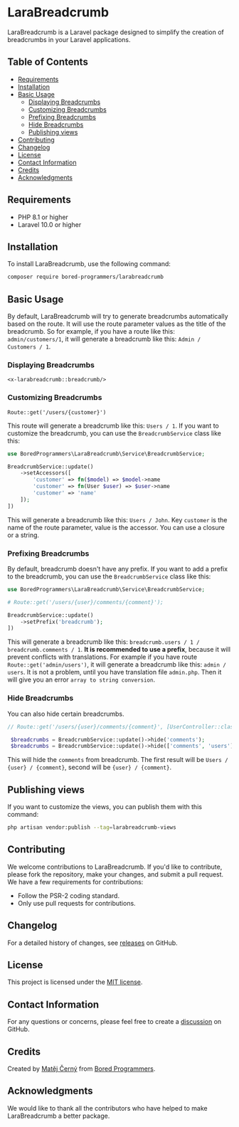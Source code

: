 # LaraBreadcrumb

LaraBreadcrumb is a Laravel package designed to simplify the creation of breadcrumbs in your Laravel applications.

## Table of Contents

- [Requirements](#requirements)
- [Installation](#installation)
- [Basic Usage](#basic-usage)
    - [Displaying Breadcrumbs](#displaying-breadcrumbs)
    - [Customizing Breadcrumbs](#customizing-breadcrumbs)
    - [Prefixing Breadcrumbs](#prefixing-breadcrumbs)
    - [Hide Breadcrumbs](#hide-breadcrumbs)
    - [Publishing views](#publishing-views)
- [Contributing](#contributing)
- [Changelog](#changelog)
- [License](#license)
- [Contact Information](#contact-information)
- [Credits](#credits)
- [Acknowledgments](#acknowledgments)

## Requirements

- PHP 8.1 or higher
- Laravel 10.0 or higher

## Installation

To install LaraBreadcrumb, use the following command:

```bash
composer require bored-programmers/larabreadcrumb
```

## Basic Usage

By default, LaraBreadcrumb will try to generate breadcrumbs automatically based on the route.
It will use the route parameter values as the title of the breadcrumb.
So for example, if you have a route like this: `admin/customers/1`, it will generate a breadcrumb like this:
`Admin / Customers / 1`.

### Displaying Breadcrumbs

```blade
<x-larabreadcrumb::breadcrumb/>
```

### Customizing Breadcrumbs

`Route::get('/users/{customer}')`

This route will generate a breadcrumb like this: `Users / 1`.
If you want to customize the breadcrumb, you can use the `BreadcrumbService` class like this:

```php
use BoredProgrammers\LaraBreadcrumb\Service\BreadcrumbService;

BreadcrumbService::update()
    ->setAccessors([
        'customer' => fn($model) => $model->name
        'customer' => fn(User $user) => $user->name
        'customer' => 'name'
    ]);
])
```

This will generate a breadcrumb like this: `Users / John`. Key `customer` is the name of the route parameter, value is
the accessor. You can use a closure or a string.

### Prefixing Breadcrumbs

By default, breadcrumb doesn't have any prefix. If you want to add a prefix to the breadcrumb, you can use the
`BreadcrumbService` class like this:

```php
use BoredProgrammers\LaraBreadcrumb\Service\BreadcrumbService;

# Route::get('/users/{user}/comments/{comment}');

BreadcrumbService::update()
    ->setPrefix('breadcrumb');
])
```

This will generate a breadcrumb like this: `breadcrumb.users / 1 / breadcrumb.comments / 1`.
**It is recommended to use a prefix**, because it will prevent conflicts with translations.
For example if you have route
`Route::get('admin/users')`, it will generate a breadcrumb like this: `admin / users`. It is not a problem, until you
have translation file `admin.php`. Then it will give you an error `array to string conversion`.

### Hide Breadcrumbs

You can also hide certain breadcrumbs.

```php
// Route::get('/users/{user}/comments/{comment}', [UserController::class, 'show'])->name('users.show');

 $breadcrumbs = BreadcrumbService::update()->hide('comments');
 $breadcrumbs = BreadcrumbService::update()->hide(['comments', 'users']);
```

This will hide the `comments` from breadcrumb.
The first result will be `Users / {user} / {comment}`, second will be `{user} / {comment}`.

## Publishing views

If you want to customize the views, you can publish them with this command:

```bash
php artisan vendor:publish --tag=larabreadcrumb-views
```

## Contributing

We welcome contributions to LaraBreadcrumb. If you'd like to contribute, please fork the repository, make your changes,
and
submit a pull request. We have a few requirements for contributions:

- Follow the PSR-2 coding standard.
- Only use pull requests for contributions.

## Changelog

For a detailed history of changes, see [releases](https://github.com/Bored-Programmers/larabreadcrumb/releases) on
GitHub.

## License

This project is licensed under
the [MIT license](https://github.com/Bored-Programmers/larabreadcrumb/blob/main/LICENSE.md).

## Contact Information

For any questions or concerns, please feel free to create
a [discussion](https://github.com/Bored-Programmers/larabreadcrumb/discussions) on GitHub.

## Credits

Created by [Matěj Černý](https://github.com/LeMatosDeFuk)
from [Bored Programmers](https://github.com/Bored-Programmers).

## Acknowledgments

We would like to thank all the contributors who have helped to make LaraBreadcrumb a better package.
